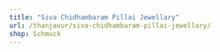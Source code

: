 ```yaml
---
title: "Siva Chidhambaram Pillai Jewellary"
url: /thanjavur/siva-chidhambaram-pillai-jewellary/
shop: Schmuck
---
```

